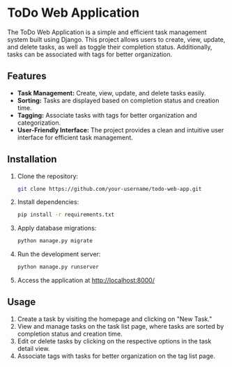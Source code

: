 # ToDo Web Application

The ToDo Web Application is a simple and efficient task management system built using Django. This project allows users to create, view, update, and delete tasks, as well as toggle their completion status. Additionally, tasks can be associated with tags for better organization.

## Features

- **Task Management:** Create, view, update, and delete tasks easily.
- **Sorting:** Tasks are displayed based on completion status and creation time.
- **Tagging:** Associate tasks with tags for better organization and categorization.
- **User-Friendly Interface:** The project provides a clean and intuitive user interface for efficient task management.

## Installation

1. Clone the repository:

    ```bash
    git clone https://github.com/your-username/todo-web-app.git
    ```

2. Install dependencies:

    ```bash
    pip install -r requirements.txt
    ```

3. Apply database migrations:

    ```bash
    python manage.py migrate
    ```

4. Run the development server:

    ```bash
    python manage.py runserver
    ```

5. Access the application at [http://localhost:8000/](http://127.0.0.1:8000/)

## Usage

1. Create a task by visiting the homepage and clicking on "New Task."
2. View and manage tasks on the task list page, where tasks are sorted by completion status and creation time.
3. Edit or delete tasks by clicking on the respective options in the task detail view.
4. Associate tags with tasks for better organization on the tag list page.

